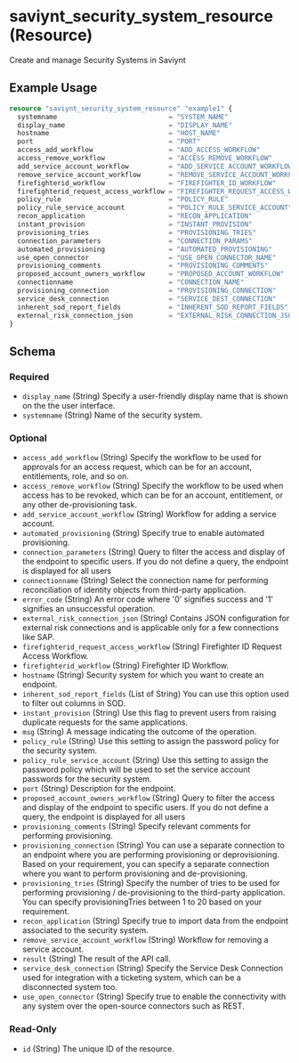 # saviynt_security_system_resource (Resource)

Create and manage Security Systems in Saviynt

## Example Usage

```terraform
resource "saviynt_security_system_resource" "example1" {
  systemname                            = "SYSTEM_NAME"
  display_name                          = "DISPLAY_NAME"
  hostname                              = "HOST_NAME"
  port                                  = "PORT"
  access_add_workflow                   = "ADD_ACCESS_WORKFLOW"
  access_remove_workflow                = "ACCESS_REMOVE_WORKFLOW"
  add_service_account_workflow          = "ADD_SERVICE_ACCOUNT_WORKFLOW"
  remove_service_account_workflow       = "REMOVE_SERVICE_ACCOUNT_WORKFLOW"
  firefighterid_workflow                = "FIREFIGHTER_ID_WORKFLOW"
  firefighterid_request_access_workflow = "FIREFIGHTER_REQUEST_ACCESS_WORKFLOW"
  policy_rule                           = "POLICY_RULE"
  policy_rule_service_account           = "POLICY_RULE_SERVICE_ACCOUNT"
  recon_application                     = "RECON_APPLICATION"
  instant_provision                     = "INSTANT_PROVISION"
  provisioning_tries                    = "PROVISIONING_TRIES"
  connection_parameters                 = "CONNECTION_PARAMS"
  automated_provisioning                = "AUTOMATED_PROVISIONING"
  use_open_connector                    = "USE_OPEN_CONNECTOR_NAME"
  provisioning_comments                 = "PROVISIONING_COMMENTS"
  proposed_account_owners_workflow      = "PROPOSED_ACCOUNT_WORKFLOW"
  connectionname                        = "CONNECTION_NAME"
  provisioning_connection               = "PROVISIONING_CONNECTION"
  service_desk_connection               = "SERVICE_DEST_CONNECTION"
  inherent_sod_report_fields            = "INHERENT_SOD_REPORT_FIELDS"
  external_risk_connection_json         = "EXTERNAL_RISK_CONNECTION_JSON"
}
```

<!-- schema generated by tfplugindocs -->
## Schema

### Required

- `display_name` (String) Specify a user-friendly display name that is shown on the the user interface.
- `systemname` (String) Name of the security system.

### Optional

- `access_add_workflow` (String) Specify the workflow to be used for approvals for an access request, which can be for an account, entitlements, role, and so on.
- `access_remove_workflow` (String) Specify the workflow to be used when access has to be revoked, which can be for an account, entitlement, or any other de-provisioning task.
- `add_service_account_workflow` (String) Workflow for adding a service account.
- `automated_provisioning` (String) Specify true to enable automated provisioning.
- `connection_parameters` (String) Query to filter the access and display of the endpoint to specific users. If you do not define a query, the endpoint is displayed for all users
- `connectionname` (String) Select the connection name for performing reconciliation of identity objects from third-party application.
- `error_code` (String) An error code where '0' signifies success and '1' signifies an unsuccessful operation.
- `external_risk_connection_json` (String) Contains JSON configuration for external risk connections and is applicable only for a few connections like SAP.
- `firefighterid_request_access_workflow` (String) Firefighter ID Request Access Workflow.
- `firefighterid_workflow` (String) Firefighter ID Workflow.
- `hostname` (String) Security system for which you want to create an endpoint.
- `inherent_sod_report_fields` (List of String) You can use this option used to filter out columns in SOD.
- `instant_provision` (String) Use this flag to prevent users from raising duplicate requests for the same applications.
- `msg` (String) A message indicating the outcome of the operation.
- `policy_rule` (String) Use this setting to assign the password policy for the security system.
- `policy_rule_service_account` (String) Use this setting to assign the password policy which will be used to set the service account passwords for the security system.
- `port` (String) Description for the endpoint.
- `proposed_account_owners_workflow` (String) Query to filter the access and display of the endpoint to specific users. If you do not define a query, the endpoint is displayed for all users
- `provisioning_comments` (String) Specify relevant comments for performing provisioning.
- `provisioning_connection` (String) You can use a separate connection to an endpoint where you are performing provisioning or deprovisioning. Based on your requirement, you can specify a separate connection where you want to perform provisioning and de-provisioning.
- `provisioning_tries` (String) Specify the number of tries to be used for performing provisioning / de-provisioning to the third-party application. You can specify provisioningTries between 1 to 20 based on your requirement.
- `recon_application` (String) Specify true to import data from the endpoint associated to the security system.
- `remove_service_account_workflow` (String) Workflow for removing a service account.
- `result` (String) The result of the API call.
- `service_desk_connection` (String) Specify the Service Desk Connection used for integration with a ticketing system, which can be a disconnected system too.
- `use_open_connector` (String) Specify true to enable the connectivity with any system over the open-source connectors such as REST.

### Read-Only

- `id` (String) The unique ID of the resource.
